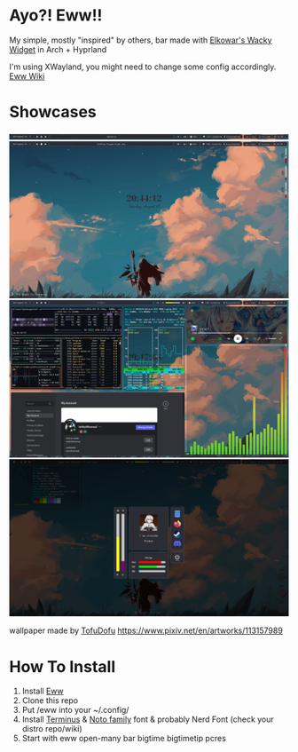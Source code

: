 # Ayo?! Eww!!

My simple, mostly "inspired" by others, bar made with [Elkowar's Wacky Widget](https://github.com/elkowar/eww/) in Arch + Hyprland

I'm using XWayland, you might need to change some config accordingly. [Eww Wiki](https://elkowar.github.io/eww/)

# Showcases
![bar](bar.gif)
<img src="desktop.png">
<img src="desktop_full.png">
<img src="dashboard.png">

wallpaper made by [TofuDofu](https://www.pixiv.net/en/users/66739964) https://www.pixiv.net/en/artworks/113157989

# How To Install

  1. Install [Eww](https://github.com/elkowar/eww/)
  2. Clone this repo
  3. Put /eww into your ~/.config/
  4. Install [Terminus](https://sourceforge.net/projects/terminus-font/files/) & [Noto family](https://archlinux.org/packages/extra/any/noto-fonts/) font & probably Nerd Font (check your distro repo/wiki)
  6. Start with eww open-many bar bigtime bigtimetip pcres
